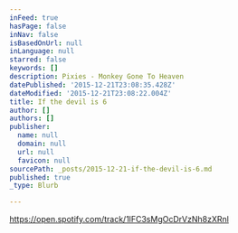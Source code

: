 ```yaml
---
inFeed: true
hasPage: false
inNav: false
isBasedOnUrl: null
inLanguage: null
starred: false
keywords: []
description: Pixies - Monkey Gone To Heaven
datePublished: '2015-12-21T23:08:35.428Z'
dateModified: '2015-12-21T23:08:22.004Z'
title: If the devil is 6
author: []
authors: []
publisher:
  name: null
  domain: null
  url: null
  favicon: null
sourcePath: _posts/2015-12-21-if-the-devil-is-6.md
published: true
_type: Blurb

---
```

https://open.spotify.com/track/1lFC3sMgOcDrVzNh8zXRnl
